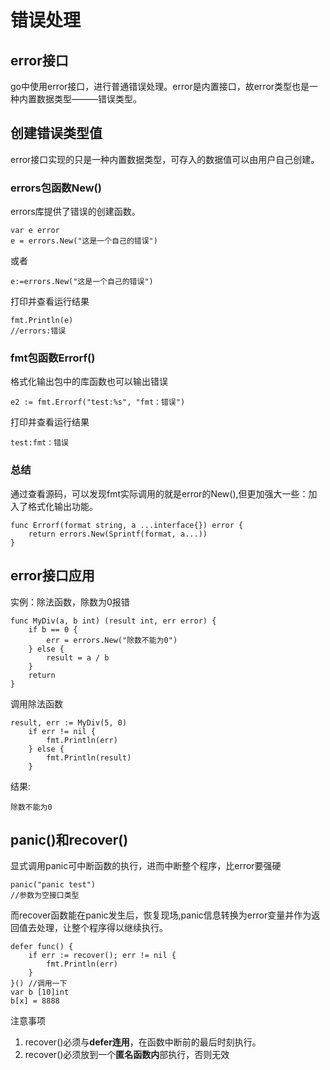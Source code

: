# 错误处理

## error接口

go中使用error接口，进行普通错误处理。error是内置接口，故error类型也是一种内置数据类型———错误类型。

## 创建错误类型值

error接口实现的只是一种内置数据类型，可存入的数据值可以由用户自己创建。

### errors包函数New()

errors库提供了错误的创建函数。

    var e error
    e = errors.New("这是一个自己的错误")
或者

    e:=errors.New("这是一个自己的错误")
打印并查看运行结果

    fmt.Println(e)
    //errors:错误

### fmt包函数Errorf()

格式化输出包中的库函数也可以输出错误

    e2 := fmt.Errorf("test:%s", "fmt：错误")
打印并查看运行结果

    test:fmt：错误

### 总结

通过查看源码，可以发现fmt实际调用的就是error的New(),但更加强大一些：加入了格式化输出功能。

    func Errorf(format string, a ...interface{}) error {
        return errors.New(Sprintf(format, a...))
    }

## error接口应用

实例：除法函数，除数为0报错

    func MyDiv(a, b int) (result int, err error) {
        if b == 0 {
            err = errors.New("除数不能为0")
        } else {
            result = a / b
        }
        return
    }

调用除法函数

    result, err := MyDiv(5, 0)
        if err != nil {
            fmt.Println(err)
        } else {
            fmt.Println(result)
        }

结果:

    除数不能为0

## panic()和recover()

显式调用panic可中断函数的执行，进而中断整个程序，比error要强硬

    panic("panic test")
    //参数为空接口类型

而recover函数能在panic发生后，恢复现场,panic信息转换为error变量并作为返回值去处理，让整个程序得以继续执行。

    defer func() {
        if err := recover(); err != nil {
            fmt.Println(err)
        }
    }() //调用一下
    var b [10]int
    b[x] = 8888

注意事项

1. recover()必须与**defer连用**，在函数中断前的最后时刻执行。
2. recover()必须放到一个**匿名函数内**部执行，否则无效